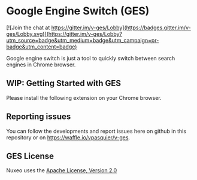 # Google Engine Switch (GES)

[![Join the chat at https://gitter.im/v-ges/Lobby](https://badges.gitter.im/v-ges/Lobby.svg)](https://gitter.im/v-ges/Lobby?utm_source=badge&utm_medium=badge&utm_campaign=pr-badge&utm_content=badge)

Google engine switch is just a tool to quickly switch between search engines in Chrome browser.

## WIP: Getting Started with GES

Please install the following extension on your Chrome browser.

## Reporting issues

You can follow the developments and report issues here on github in this repository or on https://waffle.io/vpasquier/v-ges.

## GES License

Nuxeo uses the [Apache License, Version 2.0](https://www.apache.org/licenses/LICENSE-2.0.html)

